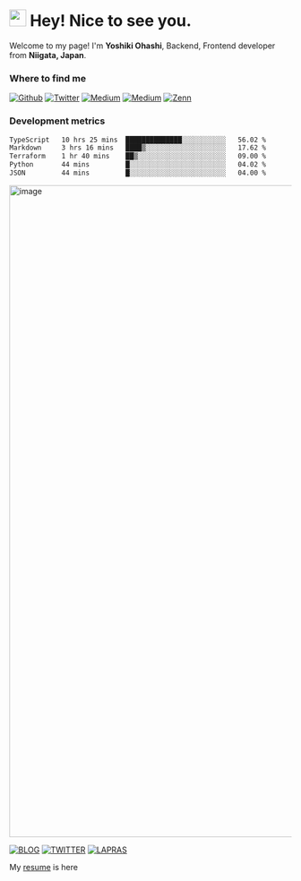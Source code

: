 
<h1><img src="https://emojis.slackmojis.com/emojis/images/1699659569/74744/huh.gif?1699659569" width="30"/> Hey! Nice to see you.</h1>

<p>Welcome to my page! I'm <b>Yoshiki Ohashi</b>, Backend, Frontend developer from <b>Niigata, Japan</b>.

<h3>Where to find me</h3>

<p>
<a href="https://github.com/yoshiki-0428" target="_blank"><img alt="Github" src="https://img.shields.io/badge/GitHub-%2312100E.svg?&style=for-the-badge&logo=Github&logoColor=white" /></a>
<a href="https://twitter.com/yoshiki__0428" target="_blank"><img alt="Twitter" src="https://img.shields.io/badge/twitter-%231DA1F2.svg?&style=for-the-badge&logo=twitter&logoColor=white" /></a>
<a href="https://www.linkedin.com/in/yoshiki0428/" target="_blank"><img alt="Medium" src="https://img.shields.io/badge/linkdin-0a66c2.svg?&style=for-the-badge&logo=linkedin&logoColor=white" /></a>
<a href="https://qiita.com/yoshiki-0428" target="_blank"><img alt="Medium" src="https://img.shields.io/badge/qiita-55C500.svg?&style=for-the-badge&logo=qiita&logoColor=white" /></a>
<a href="https://zenn.dev/yoshiki__0428" target="_blank"><img alt="Zenn" src="https://img.shields.io/badge/Zenn-3EA8FF.svg?&style=for-the-badge&logo=Zenn&logoColor=white" /></a>
</p>

<h3>Development metrics</h3>

<!--START_SECTION:waka-->

```txt
TypeScript   10 hrs 25 mins  ██████████████░░░░░░░░░░░   56.02 %
Markdown     3 hrs 16 mins   ████▒░░░░░░░░░░░░░░░░░░░░   17.62 %
Terraform    1 hr 40 mins    ██▒░░░░░░░░░░░░░░░░░░░░░░   09.00 %
Python       44 mins         █░░░░░░░░░░░░░░░░░░░░░░░░   04.02 %
JSON         44 mins         █░░░░░░░░░░░░░░░░░░░░░░░░   04.00 %
```

<!--END_SECTION:waka-->

[<img width="1165" alt="image" src="https://github.com/user-attachments/assets/179684e9-4fff-4b63-98b1-23ebf8f651c1" />](https://yoshikiohashi.dev/)



[![BLOG](https://img.shields.io/badge/BLOG-yoshikiohashi.dev-008080)](https://tech-blog.yoshikiohashi.dev/) 
[![TWITTER](https://img.shields.io/badge/Twitter-@yoshiki__0428-1DA1F2)](https://twitter.com/yoshiki__0428) 
[![LAPRAS](https://img.shields.io/badge/LAPRAS-Portfolio-003089)](https://lapras.com/public/CJHOOCE) 

My [resume](https://github.com/yoshiki-0428/yoshiki-0428/blob/master/docs/README.pdf) is here
